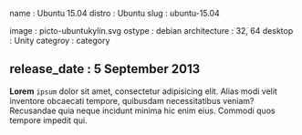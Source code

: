 name			: Ubuntu 15.04
distro			: Ubuntu
slug 			: ubuntu-15.04

image 			: picto-ubuntukylin.svg
ostype  		: debian
architecture 	: 32, 64
desktop  		: Unity
categroy 		: category

release_date	: 5 September 2013
---

**Lorem** `ipsum` dolor sit amet, consectetur adipisicing elit. Alias modi velit inventore obcaecati tempore, quibusdam necessitatibus veniam? Recusandae quia neque incidunt minima hic enim eius. Commodi quos tempore impedit qui.
